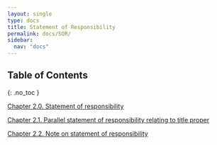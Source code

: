 ```yaml
---
layout: single
type: docs
title: Statement of Responsibility
permalink: docs/SOR/
sidebar:
  nav: "docs"
---
```


## Table of Contents
{: .no_toc }

[Chapter 2.0. Statement of responsibility](Statement-of-responsibility/)

[Chapter 2.1. Parallel statement of responsibility relating to title proper](Parallel-statement-of-responsibility-relating-to-title-proper/)

[Chapter 2.2. Note on statement of responsibility](Note-on-statement-of-responsibility/)
